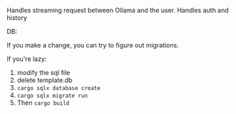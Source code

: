 Handles streaming request between Ollama and the user.
Handles auth and history

DB:

If you make a change, you can try to figure out migrations.

If you're lazy: 
1. modify the sql file
2. delete template.db
3. `cargo sqlx database create`
4. `cargo sqlx migrate run`
5. Then `cargo build`